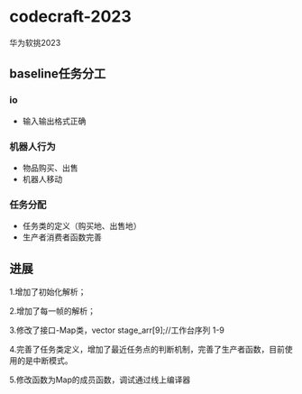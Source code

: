 # codecraft-2023
华为软挑2023

## baseline任务分工

### io

-   输入输出格式正确

### 机器人行为

- 物品购买、出售
- 机器人移动

### 任务分配

- 任务类的定义（购买地、出售地）
- 生产者消费者函数完善





## 进展

1.增加了初始化解析；

2.增加了每一帧的解析；

3.修改了接口-Map类，vector<Stage> stage_arr[9];//工作台序列 1-9

4.完善了任务类定义，增加了最近任务点的判断机制，完善了生产者函数，目前使用的是中断模式。

5.修改函数为Map的成员函数，调试通过线上编译器

